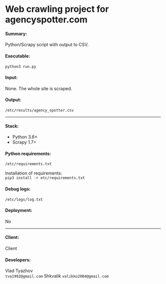 # Web crawling project for agencyspotter.com

#### Summary:
Python/Scrapy script with output to CSV.

#### Executable:
`python3 run.py`
#### Input:
None. The whole site is scraped.
#### Output:
`/etc/results/agency_spotter.csv`

---

#### Stack:
* Python 3.6+
* Scrapy 1.7+

#### Python requirements:
`/etc/requirements.txt`

Installation of requirements:  
`pip3 install -r etc/requirements.txt`

#### Debug logs:
`/etc/logs/log.txt`

#### Deployment:
No

---

#### Client:
Client

#### Developers:
Vlad Tyazhov  
`tva1992@gmail.com`
Shkvalik
`valikko2004@gmail.com`